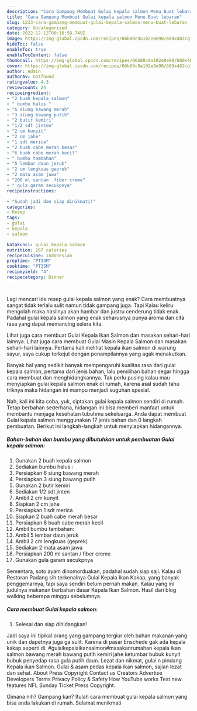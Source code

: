 ```yaml
---
description: "Cara Gampang Membuat Gulai kepala salmon Menu Buat lebaran"
title: "Cara Gampang Membuat Gulai kepala salmon Menu Buat lebaran"
slug: 1233-cara-gampang-membuat-gulai-kepala-salmon-menu-buat-lebaran
category: Uncategorized
date: 2022-12-12T00:16:58.749Z
image: https://img-global.cpcdn.com/recipes/06b80c9a102e8e98/680x482cq70/gulai-kepala-salmon-foto-resep-utama.jpg
hideToc: false
enableToc: true
enableTocContent: false
thumbnail: https://img-global.cpcdn.com/recipes/06b80c9a102e8e98/680x482cq70/gulai-kepala-salmon-foto-resep-utama.jpg
cover: https://img-global.cpcdn.com/recipes/06b80c9a102e8e98/680x482cq70/gulai-kepala-salmon-foto-resep-utama.jpg
author: Admin
authorAv: notfound
ratingvalue: 4.3
reviewcount: 24
recipeingredient:
- "2 buah kepala salmon"
- " bumbu halus "
- "6 siung bawang merah"
- "3 siung bawang putih"
- "2 butir kemiri"
- "1/2 sdt jinten"
- "2 cm kunyit"
- "2 cm jahe"
- "1 sdt merica"
- "2 buah cabe merah besar"
- "6 buah cabe merah kecil"
- " bumbu tambahan"
- "5 lembar daun jeruk"
- "2 cm lengkuas geprek"
- "2 mata asam jawa"
- "200 ml santan  fiber creme"
- " gula garam secukpnya"
recipeinstructions:

- "Sudah jadi dan siap dinikmati!"
categories:
- Resep
tags:
- gulai
- kepala
- salmon

katakunci: gulai kepala salmon 
nutrition: 267 calories
recipecuisine: Indonesian
preptime: "PT34M"
cooktime: "PT35M"
recipeyield: "4"
recipecategory: Dinner

---
```



Lagi mencari ide resep gulai kepala salmon yang enak? Cara membuatnya sangat tidak terlalu sulit namun tidak gampang juga. Tapi Kalau keliru mengolah maka hasilnya akan hambar dan justru cenderung tidak enak. Padahal gulai kepala salmon yang enak seharusnya punya aroma dan cita rasa yang dapat memancing selera kita.


Lihat juga cara membuat Gulai Kepala Ikan Salmon dan masakan sehari-hari lainnya. Lihat juga cara membuat Gulai Masin Kepala Salmon dan masakan sehari-hari lainnya. Pertama kali melihat kepala ikan salmon di warung sayur, saya cukup terkejut dengan penampilannya yang agak menakutkan.

Banyak hal yang sedikit banyak mempengaruhi kualitas rasa dari gulai kepala salmon, pertama dari jenis bahan, lalu pemilihan bahan segar hingga cara membuat dan menghidangkannya. Tak perlu pusing kalau mau menyiapkan gulai kepala salmon enak di rumah, karena asal sudah tahu triknya maka hidangan ini mampu menjadi suguhan spesial.


Nah, kali ini kita coba, yuk, ciptakan gulai kepala salmon sendiri di rumah. Tetap berbahan sederhana, hidangan ini bisa memberi manfaat untuk membantu menjaga kesehatan tubuhmu sekeluarga. Anda dapat membuat Gulai kepala salmon menggunakan 17 jenis bahan dan 0 langkah pembuatan. Berikut ini langkah-langkah untuk menyiapkan hidangannya.

<!--inarticleads1-->

##### Bahan-bahan dan bumbu yang dibutuhkan untuk pembuatan Gulai kepala salmon:

1. Gunakan 2 buah kepala salmon
1. Sediakan  bumbu halus :
1. Persiapkan 6 siung bawang merah
1. Persiapkan 3 siung bawang putih
1. Gunakan 2 butir kemiri
1. Sediakan 1/2 sdt jinten
1. Ambil 2 cm kunyit
1. Siapkan 2 cm jahe
1. Persiapkan 1 sdt merica
1. Siapkan 2 buah cabe merah besar
1. Persiapkan 6 buah cabe merah kecil
1. Ambil  bumbu tambahan:
1. Ambil 5 lembar daun jeruk
1. Ambil 2 cm lengkuas (geprek)
1. Sediakan 2 mata asam jawa
1. Persiapkan 200 ml santan / fiber creme
1. Gunakan  gula garam secukpnya


Sementara, soto ayam dinomorduakan, padahal sudah siap saji. Kalau di Restoran Padang sih terkenalnya Gulai Kepala Ikan Kakap, yang banyak penggemarnya, tapi saya sendiri belum pernah makan. Kalau yang ini judulnya makanan berbahan dasar Kepala Ikan Salmon. Hasil dari blog walking beberapa minggu sebelumnya. 

<!--inarticleads2-->

##### Cara membuat Gulai kepala salmon:


1. Selesai dan siap dihidangkan!

Jadi saya ini tipikal orang yang gampang tergiur oleh bahan makanan yang unik dan dapetnya juga ga sulit. Karena di pasar Enschede gak ada kepala kakap seperti di. #gulaikepalaikansalmon#masakanrumahan kepala ikan salmon bawang merah bawang putih kemiri jahe ketumbar bubuk kunyit bubuk penyedap rasa gula putih daun. Lezat dan nikmat, gulai n pindang Kepala ikan Salmon. Gulai &amp; asam pedas kepala ikan salmon, sajian lezat dan sehat. About Press Copyright Contact us Creators Advertise Developers Terms Privacy Policy &amp; Safety How YouTube works Test new features NFL Sunday Ticket Press Copyright. 

Gimana nih? Gampang kan? Itulah cara membuat gulai kepala salmon yang bisa anda lakukan di rumah. Selamat menikmati
